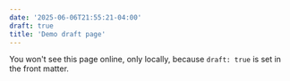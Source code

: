 ```yaml
---
date: '2025-06-06T21:55:21-04:00'
draft: true
title: 'Demo draft page'
---
```


You won't see this page online, only locally, because `draft: true` is set in the front matter.
